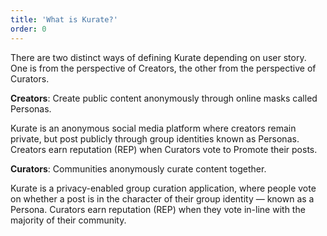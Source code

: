 ```yaml
---
title: 'What is Kurate?'
order: 0
---
```


There are two distinct ways of defining Kurate depending on user story. One is from the perspective of Creators, the other from the perspective of Curators.

**Creators**: Create public content anonymously through online masks called Personas.

Kurate is an anonymous social media platform where creators remain private, but post publicly through group identities known as Personas. Creators earn reputation (REP) when Curators vote to Promote their posts.

**Curators**: Communities anonymously curate content together.

Kurate is a privacy-enabled group curation application, where people vote on whether a post is in the character of their group identity — known as a Persona. Curators earn reputation (REP) when they vote in-line with the majority of their community.

